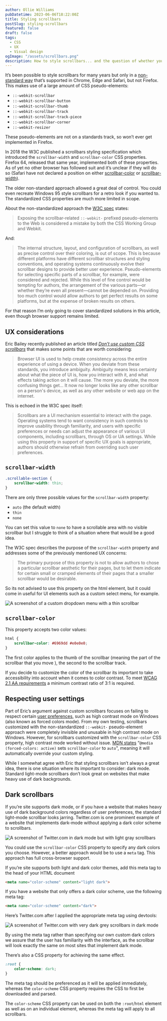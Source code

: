 ```yaml
---
author: Ollie Williams
pubDatetime: 2023-06-06T18:22:00Z
title: Styling scrollbars
postSlug: styling-scrollbars
featured: false
draft: false
tags:
  - CSS
  - UX
  - Visual design
ogImage: "/assets/scrollbars.png"
description: How to style scrollbars... and the question of whether you should.  
---
```


It’s been possible to style scrollbars for many years but only in a [non-standard way](https://developer.mozilla.org/en-US/docs/Web/CSS/::-webkit-scrollbar) that’s supported in Chrome, Edge and Safari, but not Firefox. This makes use of a large amount of CSS pseudo-elements:

- `::-webkit-scrollbar`
- `::-webkit-scrollbar-button`
- `::-webkit-scrollbar-thumb`
- `::-webkit-scrollbar-track`
- `::-webkit-scrollbar-track-piece`
- `::-webkit-scrollbar-corner`
- `::-webkit-resizer`

These pseudo-elements are not on a standards track, so won’t ever get implemented in Firefox.

In 2018 the W3C published a scrollbars styling specification which introduced the `scrollbar-width` and `scrollbar-color` CSS properties. Firefox 64, released that same year, implemented both of these properties. As of yet no other browser has followed suit and it’s unclear if they will do so (Safari have not declared a position on either [scrollbar-color](https://github.com/WebKit/standards-positions/issues/134) or [scrollbar-width](https://github.com/WebKit/standards-positions/issues/133#issuecomment-1551300724)).

The older non-standard approach allowed a great deal of control. You could even recreate Windows 95 style scrollbars for a retro look if you wanted to. The standardized CSS properties are much more limited in scope. 

About the non-standardized approach the [W3C spec](https://drafts.csswg.org/css-scrollbars/) states:

> Exposing the scrollbar-related `::-webkit-` prefixed pseudo-elements to the Web is considered a mistake by both the CSS Working Group and Webkit.

And:
> The internal structure, layout, and configuration of scrollbars, as well as precise control over their coloring, is out of scope. This is because different platforms have different scrollbar structures and styling conventions, and operating systems continuously evolve their scrollbar designs to provide better user experience. Pseudo-elements for selecting specific parts of a scrollbar, for example, were considered and rejected. While this level of fine control would be tempting for authors, the arrangement of the various parts—or whether they’re even all present—cannot be depended on. Providing too much control would allow authors to get perfect results on some platforms, but at the expense of broken results on others.

For that reason I’m only going to cover standardized solutions in this article, even though browser support remains limited.

## UX considerations

Eric Bailey recently published an article titled [*Don’t use custom CSS scrollbars*](https://ericwbailey.website/published/dont-use-custom-css-scrollbars/) that makes some points that are worth considering:

> Browser UI is used to help create consistency across the entire experience of using a device. When you deviate from these standards, you introduce ambiguity. Ambiguity means less certainty about what the piece of UI is, how you interact with it, and what effects taking action on it will cause. The more you deviate, the more confusing things get… It now no longer looks like any other scrollbar on a person's device, as well as any other website or web app on the internet.

This is echoed in the W3C spec itself:
> Scrollbars are a UI mechanism essential to interact with the page. Operating systems tend to want consistency in such controls to improve usability through familiarity, and users with specific preferences or needs can adjust the appearance of various UI components, including scrollbars, through OS or UA settings. While using this property in support of specific UX goals is appropriate, authors should otherwise refrain from overriding such user preferences.

## `scrollbar-width`
```css    
.scrollable-section {
    scrollbar-width: thin;
}
```
There are only three possible values for the `scrollbar-width` property: 

- `auto` (the default width)
- `thin`
- `none`

You can set this value to `none` to have a scrollable area with no visible scrollbar but I struggle to think of a situation where that would be a good idea. 

The W3C spec describes the purpose of the `scrollbar-width` property and addresses some of the previously mentioned UX concerns:

> The primary purpose of this property is not to allow authors to chose a particular scrollbar aesthetic for their pages, but to let them indicate for certain small or cramped elements of their pages that a smaller scrollbar would be desirable.

So its not advised to use this property on the html element, but it could come in useful for UI elements such as a custom select menu, for example. 

![A screenshot of a custom dropdown menu with a thin scrollbar](/assets/amenu.png)

## `scrollbar-color`

This property accepts two color values:
```css
html {
    scrollbar-color: #6969dd #e0e0e0;
}
```
The first color applies to the thumb of the scrollbar (meaning the part of the scrollbar that you move ), the second to the scrollbar track.

If you decide to customize the color of the scrollbar its important to take accessibility into account when it comes to color contrast. To meet [WCAG 2.1 AA requirements](https://www.w3.org/WAI/WCAG21/Understanding/non-text-contrast.html) a minimum contrast ratio of 3:1 is required.

## Respecting user settings

Part of Eric’s argument against custom scrollbars focuses on failing to respect certain [user preferences](https://polypane.app/blog/forced-colors-explained-a-practical-guide/), such as high contrast mode on Windows (also known as forced colors mode). From my own testing, scrollbars customized with the non-standardized `::-webkit-` pseudo-element approach were completely invisible and unusable in high contrast mode on Windows. However, for scrollbars customized with the `scrollbar-color` CSS property, high contrast mode worked without issue. [MDN states](https://developer.mozilla.org/en-US/docs/Web/CSS/scrollbar-color#:~:text=Note%3A%20%40media%20(forced%2Dcolors%3A%20active)%20sets%20scrollbar%2Dcolor%20to%20auto.) “`@media (forced-colors: active)` sets `scrollbar-color` to `auto`", meaning it will automatically override your custom styling. 

While I somewhat agree with Eric that styling scrollbars isn’t always a great idea, there is one situation where its important to consider: dark mode. Standard light-mode scrollbars don’t look great on websites that make heavy use of dark backgrounds. 

## Dark scrollbars

If you’re site supports dark mode, or if you have a website that makes heavy use of dark background colors regardless of user preferences, the standard light-mode scrollbar looks jarring. Twitter.com is one prominent example of a website that implements dark-mode without applying a dark color scheme to scrollbars.

![A screenshot of Twitter.com in dark mode but with light gray scrollbars](/assets/twitterlight.png)


You could use the `scrollbar-color` CSS property to specify any dark colors you choose. However, a better approach would be to use a `meta` tag. This approach has full cross-browser support.

If you’re site supports both light and dark color themes, add this meta tag to the head of your HTML document 
```html
<meta name="color-scheme" content="light dark">
```
If you have a website that only offers a dark color scheme, use the following meta tag:
```html
<meta name="color-scheme" content="dark">
```
Here’s Twitter.com after I applied the appropriate meta tag using devtools:

![A screenshot of Twitter.com with very dark grey scrollbars in dark mode](/assets/twitterdark.png)


By using the meta tag rather than specifying our own custom dark colors we assure that the user has familiarity with the interface, as the scrollbar will look exactly the same on most sites that implement dark mode. 

There’s also a CSS property for achieving the same effect.
```css
:root {
    color-scheme: dark;
}
```
The meta tag should be preferenced as it will be applied immediately, whereas the `color-scheme` CSS property requires the CSS to first be downloaded and parsed. 

The `color-scheme` CSS property can be used on both the `:root`/`html` element as well as on an individual element, whereas the meta tag will apply to all scrollbars. 


